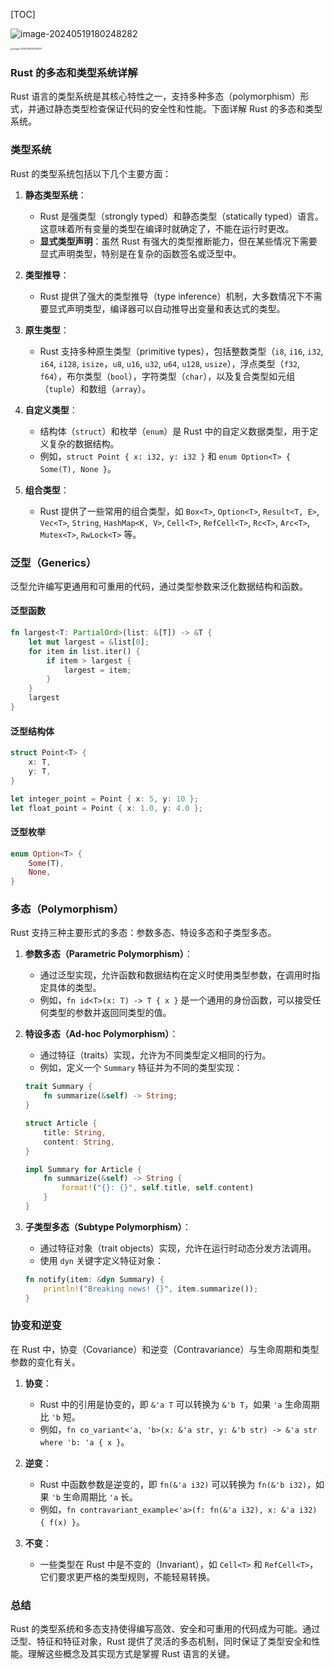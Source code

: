 [TOC]



![image-20240519180248282](https://p.ipic.vip/dpgl23.png)

<img src="https://p.ipic.vip/k0sshu.png" alt="image-20240519180259570" style="zoom: 25%;" />

### Rust 的多态和类型系统详解

Rust 语言的类型系统是其核心特性之一，支持多种多态（polymorphism）形式，并通过静态类型检查保证代码的安全性和性能。下面详解 Rust 的多态和类型系统。

### 类型系统

Rust 的类型系统包括以下几个主要方面：

1. **静态类型系统**：
   - Rust 是强类型（strongly typed）和静态类型（statically typed）语言。这意味着所有变量的类型在编译时就确定了，不能在运行时更改。
   - **显式类型声明**：虽然 Rust 有强大的类型推断能力，但在某些情况下需要显式声明类型，特别是在复杂的函数签名或泛型中。

2. **类型推导**：
   - Rust 提供了强大的类型推导（type inference）机制，大多数情况下不需要显式声明类型，编译器可以自动推导出变量和表达式的类型。

3. **原生类型**：
   - Rust 支持多种原生类型（primitive types），包括整数类型（`i8`, `i16`, `i32`, `i64`, `i128`, `isize`，`u8`, `u16`, `u32`, `u64`, `u128`, `usize`），浮点类型（`f32`, `f64`），布尔类型（`bool`），字符类型（`char`），以及复合类型如元组（`tuple`）和数组（`array`）。

4. **自定义类型**：
   - 结构体（`struct`）和枚举（`enum`）是 Rust 中的自定义数据类型，用于定义复杂的数据结构。
   - 例如，`struct Point { x: i32, y: i32 }` 和 `enum Option<T> { Some(T), None }`。

5. **组合类型**：
   - Rust 提供了一些常用的组合类型，如 `Box<T>`, `Option<T>`, `Result<T, E>`, `Vec<T>`, `String`, `HashMap<K, V>`, `Cell<T>`, `RefCell<T>`, `Rc<T>`, `Arc<T>`, `Mutex<T>`, `RwLock<T>` 等。

### 泛型（Generics）

泛型允许编写更通用和可重用的代码，通过类型参数来泛化数据结构和函数。

#### 泛型函数

```rust
fn largest<T: PartialOrd>(list: &[T]) -> &T {
    let mut largest = &list[0];
    for item in list.iter() {
        if item > largest {
            largest = item;
        }
    }
    largest
}
```

#### 泛型结构体

```rust
struct Point<T> {
    x: T,
    y: T,
}

let integer_point = Point { x: 5, y: 10 };
let float_point = Point { x: 1.0, y: 4.0 };
```

#### 泛型枚举

```rust
enum Option<T> {
    Some(T),
    None,
}
```

### 多态（Polymorphism）

Rust 支持三种主要形式的多态：参数多态、特设多态和子类型多态。

1. **参数多态（Parametric Polymorphism）**：
   - 通过泛型实现，允许函数和数据结构在定义时使用类型参数，在调用时指定具体的类型。
   - 例如，`fn id<T>(x: T) -> T { x }` 是一个通用的身份函数，可以接受任何类型的参数并返回同类型的值。

2. **特设多态（Ad-hoc Polymorphism）**：
   - 通过特征（traits）实现，允许为不同类型定义相同的行为。
   - 例如，定义一个 `Summary` 特征并为不同的类型实现：

   ```rust
   trait Summary {
       fn summarize(&self) -> String;
   }
   
   struct Article {
       title: String,
       content: String,
   }
   
   impl Summary for Article {
       fn summarize(&self) -> String {
           format!("{}: {}", self.title, self.content)
       }
   }
   ```

3. **子类型多态（Subtype Polymorphism）**：
   - 通过特征对象（trait objects）实现，允许在运行时动态分发方法调用。
   - 使用 `dyn` 关键字定义特征对象：

   ```rust
   fn notify(item: &dyn Summary) {
       println!("Breaking news! {}", item.summarize());
   }
   ```

### 协变和逆变

在 Rust 中，协变（Covariance）和逆变（Contravariance）与生命周期和类型参数的变化有关。

1. **协变**：
   - Rust 中的引用是协变的，即 `&'a T` 可以转换为 `&'b T`，如果 `'a` 生命周期比 `'b` 短。
   - 例如，`fn co_variant<'a, 'b>(x: &'a str, y: &'b str) -> &'a str where 'b: 'a { x }`。

2. **逆变**：
   - Rust 中函数参数是逆变的，即 `fn(&'a i32)` 可以转换为 `fn(&'b i32)`，如果 `'b` 生命周期比 `'a` 长。
   - 例如，`fn contravariant_example<'a>(f: fn(&'a i32), x: &'a i32) { f(x) }`。

3. **不变**：
   - 一些类型在 Rust 中是不变的（Invariant），如 `Cell<T>` 和 `RefCell<T>`，它们要求更严格的类型规则，不能轻易转换。

### 总结

Rust 的类型系统和多态支持使得编写高效、安全和可重用的代码成为可能。通过泛型、特征和特征对象，Rust 提供了灵活的多态机制，同时保证了类型安全和性能。理解这些概念及其实现方式是掌握 Rust 语言的关键。